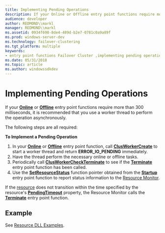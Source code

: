 ```yaml
---
title: Implementing Pending Operations
description: If your Online or Offline entry point functions require more than 300 milliseconds, it is recommended that you use a worker thread to perform the operation asynchronously.
audience: developer
author: REDMOND\\markl
manager: REDMOND\\markl
ms.assetid: 0934f698-8de4-489d-b2e7-0781c0a9a89f
ms.prod: windows-server-dev
ms.technology: failover-clustering
ms.tgt_platform: multiple
keywords:
- entry point functions Failover Cluster ,implementing pending operations
ms.date: 05/31/2018
ms.topic: article
ms.author: windowssdkdev
---
```


# Implementing Pending Operations

If your [**Online**](/windows/previous-versions/ResApi/nc-resapi-ponline_routine?branch=master) or [**Offline**](/windows/previous-versions/ResApi/nc-resapi-poffline_routine?branch=master) entry point functions require more than 300 milliseconds, it is recommended that you use a worker thread to perform the operation asynchronously.

The following steps are all required:

**To Implement a Pending Operation**

1.  In your [**Online**](/windows/previous-versions/ResApi/nc-resapi-ponline_routine?branch=master) or [**Offline**](/windows/previous-versions/ResApi/nc-resapi-poffline_routine?branch=master) entry point function, call [**ClusWorkerCreate**](/windows/previous-versions/ResApi/nc-resapi-pclusapi_clus_worker_create?branch=master) to start a worker thread and return **ERROR\_IO\_PENDING** immediately.
2.  Have the thread perform the necessary online or offline tasks.
3.  Periodically call [**ClusWorkerCheckTerminate**](/windows/previous-versions/ResApi/nc-resapi-pclusapiclusworkercheckterminate?branch=master) to see if the [**Terminate**](/windows/previous-versions/ResApi/nc-resapi-pterminate_routine?branch=master) entry point function has been called.
4.  Use the [**SetResourceStatus**](/windows/previous-versions/ResApi/nc-resapi-pset_resource_status_routine?branch=master) function pointer obtained from the [**Startup**](/windows/previous-versions/ResApi/nc-resapi-pstartup_routine?branch=master) entry point function to report status information to the [Resource Monitor](resource-monitor.md).

If the [resource](resources.md) does not transition within the time specified by the resource's [**PendingTimeout**](resources-pendingtimeout.md) property, the Resource Monitor calls the [**Terminate**](/windows/previous-versions/ResApi/nc-resapi-pterminate_routine?branch=master) entry point function.

## Example

See [Resource DLL Examples](https://msdn.microsoft.com/library/aa370474).

 

 




